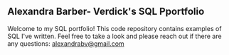 ## Alexandra Barber- Verdick's SQL Pportfolio

Welcome to my SQL portfolio! This code repository contains examples of SQL I've written. Feel free to take a look and please reach out if there are any questions: alexandrabv@gmail.com 
